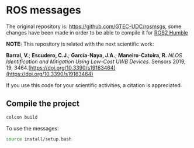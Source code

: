 # ROS messages

The original repository is: https://github.com/GTEC-UDC/rosmsgs, some changes have been made in order to be able to compile it for [ROS2 Humble](https://docs.ros.org/en/humble/index.html)

**NOTE:** This repository is related with the next scientific work:

**Barral, V.**; **Escudero, C.J.**; **García-Naya, J.A.**; **Maneiro-Catoira, R.** *NLOS Identification and Mitigation Using Low-Cost UWB Devices.* Sensors 2019, 19, 3464.[https://doi.org/10.3390/s19163464](https://doi.org/10.3390/s19163464)

If you use this code for your scientific activities, a citation is appreciated.

## Compile the project

```bash
colcon build
```

To use the messages:

```sh
source install/setup.bash
```
